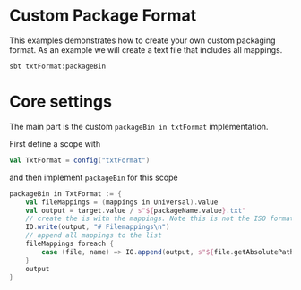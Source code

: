 # Custom Package Format

This examples demonstrates how to create your own custom packaging
format. As an example we will create a text file that includes all
mappings.

```
sbt txtFormat:packageBin
```

# Core settings

The main part is the custom `packageBin in txtFormat` implementation.

First define a scope with

```scala
val TxtFormat = config("txtFormat")
```

and then implement `packageBin` for this scope

```scala
packageBin in TxtFormat := {
    val fileMappings = (mappings in Universal).value
    val output = target.value / s"${packageName.value}.txt"
    // create the is with the mappings. Note this is not the ISO format -.-
    IO.write(output, "# Filemappings\n")
    // append all mappings to the list
    fileMappings foreach {
        case (file, name) => IO.append(output, s"${file.getAbsolutePath}\t$name${IO.Newline}")
    }
    output
}
```

